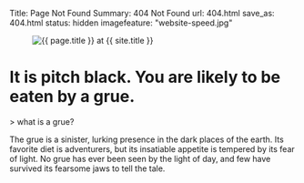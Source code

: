 Title: Page Not Found
Summary: 404 Not Found
url: 404.html
save_as: 404.html
status: hidden
imagefeature: "website-speed.jpg"

<figure>
<img src="{{ site.url }}/images/404.jpg" alt="{{ page.title }} at {{ site.title }}">
</figure>

<div class="text-center">
<h1>It is pitch black. You are likely to be eaten by a grue.</h1>
<p>
> what is a grue?
</p>
<p>
The grue is a sinister, lurking presence in the dark places of the earth.
Its favorite diet is adventurers, but its insatiable appetite is tempered by its fear of light.
No grue has ever been seen by the light of day, and few have survived its fearsome jaws to tell the tale. </p>
</div>
